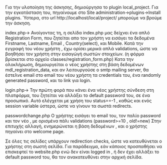 Για την υλοποίηση της άσκησης, δημιούργησα το plugin local_project.
Για την εγκατάσταση του, πηγαίνουμε στο Site administration->plugins->Install plugins.
Ύστερα, στο url http://localhost/local/project/ μπορούμε να βρούμε την άσκηση.

index.php->
Ανοίγοντας τη, η σελίδα index.php μας δείχνει ένα απλό Registration Form, που ζητείται απο τον χρήστη να εισάγει τα δεδομένα Firstname, Lastname, Email , Country(select), και Mobile. Κατά την εγγραφή του νέου χρήστη , έχω ορίσει μερικά απλά validations, ώστε να βοηθήσει τον χρήστη στην εισαγώγή σωστών στοιχείων. (η φόρμα βρίσκεται στο αρχείο classes/registration_form.php) Κατα την ολοκλήρωση, δημιουργείται ο νέος χρήστης στη βάση δεδομένων mdl_registration_data, και
αν λειτουργούσε ο smtp mailing server, θα έστελνε email στο email του νέου χρήστη τα credentials του, ένα randomly generated password, και το link για login.

login.php->
Την πρώτη φορά που κάνει ένα νέος χρήστης σύνδεση στη πλατφόρμα, του ζητείται να αλλάξει το default password του, σε ένα προσωπικό. Αυτό ελέγχεται με χρήση του status==-1 , καθώς και ενός session variable ύστερα, ώστε να γίνουν τα σωστά redirects.

passwordchange.php
Ο χρήστης εισάγει το email του, τον παλίο password και τον νέο , με ορισμένα πάλι validations (password>=10 , old!=new)
Στην επιτυχής αλλαγή, ενημερώνεται η βάση δεδομένων , και ο χρήστης πηγαίνει στο welcome page.

Σε όλες τις σελίδες υπάρχουν redirection checks, ώστε να κατευθύνεται ο χρήστης στη σωστή σελίδα. Για παράδειγμα, εάν κάποιος προσπαθήσει να επισκεφτεί το website.php ενώ δεν είναι logged in , ή δεν έχει αλλάξει το default password του, θα τον ανακατευθύνει στην αρχική σελίδα.